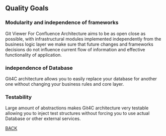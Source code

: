 Quality Goals 
-------------

### Modularity and independence of frameworks
Git Viewer For Confluence Architecture aims to be as open close as possible,
with infrastructural modules implemented independently from the business logic layer
we make sure that future changes and frameworks decisions do not influence current flow of information
and effective functionality of application.

### independence of Database

Git4C architecture allows you to easily replace your database for another one without changing your business rules and core layer.


### Testability

Large amount of abstractions makes Git4C architecture very testable allowing you to inject test structures without forcing you to use actual Database or other external services.

[BACK](../1.0%20-%20Introduction%20and%20Goals.md)

